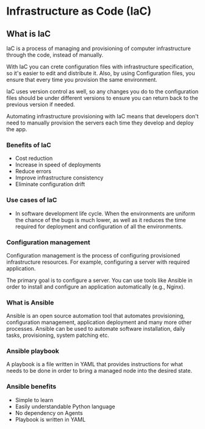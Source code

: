 # Infrastructure as Code (IaC)

## What is IaC

IaC is a process of managing and provisioning of computer infrastructure through the code, instead of manually. 

With IaC you can crete configuration files with infrastructure specification, so it's easier to edit and distribute it. Also, by using Configuration files, you ensure that every time  you provision the same environment. 

IaC uses version control as well, so any changes you do to the configuration files should be under different versions to ensure you can return back to the previous version if needed.

Automating infrastructure provisioning with IaC means that developers don't need to manually provision the servers each time they develop and deploy the app.


### Benefits of IaC

* Cost reduction
* Increase in speed of deployments
* Reduce errors
* Improve infrastructure consistency
* Eliminate configuration drift

### Use cases of IaC

* In software development life cycle. When the environments are uniform the chance of the bugs is much lower, as well as it reduces the time required for deployment and configuration of all the environments. 


### Configuration management

Configuration management is the process of configuring provisioned infrastructure resources. For example, configuring a server with required application.

The primary goal is to configure a server. You can use tools like Ansible in order to install and configure an application automatically (e.g., Nginx).


### What is Ansible

Ansible is an open source automation tool that automates provisioning, configuration management, application deployment and many more other processes. Ansible can be used to automate software installation, daily tasks, provisioning, system patching etc.

### Ansible playbook
A playbook is a file written in YAML that provides instructions for what needs to be done in order to bring a managed node into the desired state.

### Ansible benefits
* Simple to learn
* Easily understandable Python language
* No dependency on Agents
* Playbook is written in YAML